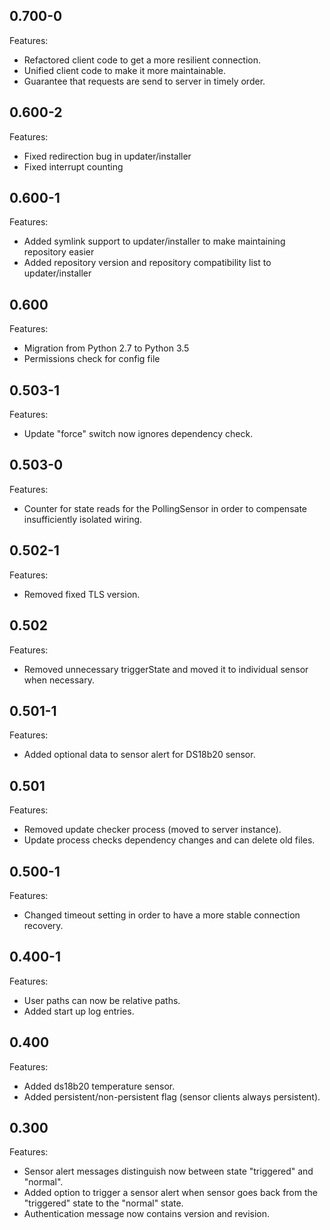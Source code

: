 ## 0.700-0

Features:

* Refactored client code to get a more resilient connection.
* Unified client code to make it more maintainable.
* Guarantee that requests are send to server in timely order.

## 0.600-2

Features:

* Fixed redirection bug in updater/installer
* Fixed interrupt counting

## 0.600-1

Features:

* Added symlink support to updater/installer to make maintaining repository easier
* Added repository version and repository compatibility list to updater/installer 


## 0.600

Features:

* Migration from Python 2.7 to Python 3.5
* Permissions check for config file


## 0.503-1

Features:

* Update "force" switch now ignores dependency check.


## 0.503-0

Features:

* Counter for state reads for the PollingSensor in order to compensate insufficiently isolated wiring.


## 0.502-1

Features:

* Removed fixed TLS version.


## 0.502

Features:

* Removed unnecessary triggerState and moved it to individual sensor when necessary.


## 0.501-1

Features:

* Added optional data to sensor alert for DS18b20 sensor.


## 0.501

Features:

* Removed update checker process (moved to server instance).
* Update process checks dependency changes and can delete old files.


## 0.500-1

Features:

* Changed timeout setting in order to have a more stable connection recovery.


## 0.400-1

Features:

* User paths can now be relative paths.
* Added start up log entries.


## 0.400

Features:

* Added ds18b20 temperature sensor.
* Added persistent/non-persistent flag (sensor clients always persistent).


## 0.300

Features:

* Sensor alert messages distinguish now between state "triggered" and "normal".
* Added option to trigger a sensor alert when sensor goes back from the "triggered" state to the "normal" state.
* Authentication message now contains version and revision.